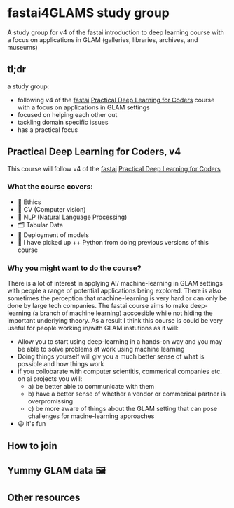 # fastai4GLAMS study group 
A study group for v4 of the fastai introduction to deep learning course with a focus on applications in GLAM (galleries, libraries, archives, and museums) 

## tl;dr 
a study group:
- following v4 of the [fastai](https://www.fast.ai/) [Practical Deep Learning for Coders](https://course.fast.ai/) course with a focus on applications in GLAM settings 
- focused on helping each other out 
- tackling domain specific issues 
- has a practical focus 

## Practical Deep Learning for Coders, v4
This course will follow v4 of the [fastai](https://www.fast.ai/) [Practical Deep Learning for Coders](https://course.fast.ai/)

### What the course covers:
- 🤔 Ethics 
- 👀 CV (Computer vision)
- 📖 NLP (Natural Language Processing) 
- 🗂 Tabular Data 
- 🤖 Deployment of models 
- 🐍 I have picked up ++ Python from doing previous versions of this course

### Why you might want to do the course?

There is a lot of interest in applying AI/ machine-learning in GLAM settings with people a range of potential applications being explored. There is also sometimes the perception that machine-learning is very hard or can only be done by large tech companies. The fastai course aims to make deep-learning (a branch of machine learning) acccesible while not hiding the important underlying theory. As a result I think this course is could be very useful for people working in/with GLAM instutions as it will:

- Allow you to start using deep-learning in a hands-on way and you may be able to solve problems at work using machine learning
- Doing things yourself will giv you a much better sense of what is possible and how things work 
- if you collobarate with computer scientitis, commerical companies etc. on ai projects you will: 
    - a) be better able to communicate with them
    - b) have a better sense of whether a vendor or commerical partner is overpromissing 
    - c) be more aware of things about the GLAM setting that can pose challenges for macine-learning approaches
- 😃 it's fun 


## How to join


## Yummy GLAM data 🖼


## Other resources 
